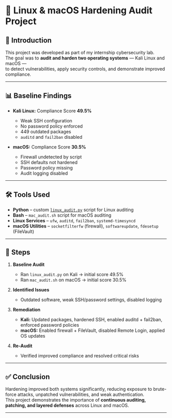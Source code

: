 # 🔐 Linux & macOS Hardening Audit Project

## 📌 Introduction
This project was developed as part of my internship cybersecurity lab.  
The goal was to **audit and harden two operating systems** — Kali Linux and macOS —  
to detect vulnerabilities, apply security controls, and demonstrate improved compliance.

---

## 📊 Baseline Findings
- **Kali Linux:** Compliance Score **49.5%**  
  - Weak SSH configuration  
  - No password policy enforced  
  - 449 outdated packages  
  - `auditd` and `fail2ban` disabled  

- **macOS:** Compliance Score **30.5%**  
  - Firewall undetected by script  
  - SSH defaults not hardened  
  - Password policy missing  
  - Audit logging disabled  

---

## 🛠 Tools Used
- **Python** – custom [`linux_audit.py`](linux_audit.py) script for Linux auditing  
- **Bash** – `mac_audit.sh` script for macOS auditing  
- **Linux Services** – `ufw`, `auditd`, `fail2ban`, `systemd-timesyncd`  
- **macOS Utilities** – `socketfilterfw` (firewall), `softwareupdate`, `fdesetup` (FileVault)  

---

## 🚀 Steps
1. **Baseline Audit**  
   - Ran `linux_audit.py` on Kali → initial score 49.5%  
   - Ran `mac_audit.sh` on macOS → initial score 30.5%  

2. **Identified Issues**  
   - Outdated software, weak SSH/password settings, disabled logging  

3. **Remediation**  
   - **Kali:** Updated packages, hardened SSH, enabled auditd + fail2ban, enforced password policies  
   - **macOS:** Enabled firewall + FileVault, disabled Remote Login, applied OS updates  

4. **Re-Audit**  
   - Verified improved compliance and resolved critical risks  

---

## ✅ Conclusion
Hardening improved both systems significantly, reducing exposure to brute-force attacks, unpatched vulnerabilities, and weak authentication.  
This project demonstrates the importance of **continuous auditing, patching, and layered defenses** across Linux and macOS.  

---
